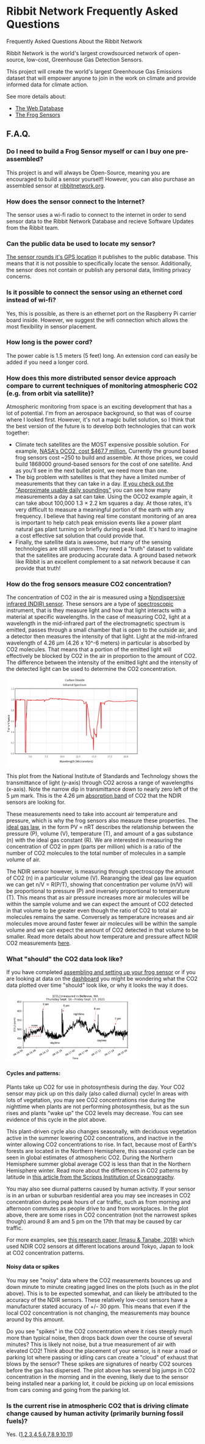 # Ribbit Network Frequently Asked Questions
Frequently Asked Questions About the Ribbit Network

Ribbit Network is the world's largest crowdsourced network of open-source, low-cost, Greenhouse Gas Detection Sensors.

This project will create the world's largest Greenhouse Gas Emissions dataset that will empower anyone to join in the work on climate and provide informed data for climate action.

See more details about:
* [The Web Database](https://github.com/Ribbit-Network/ribbit-network-dashboard/blob/main/README.md)
* [The Frog Sensors](https://github.com/Ribbit-Network/ribbit-network-frog-sensor)

## F.A.Q.

### Do I need to build a Frog Sensor myself or can I buy one pre-assembled?
This project is and will always be Open-Source, meaning you are encouraged to build a sensor yourself! However, you can also purchase an assembled sensor at [ribbitnetwork.org](https://ribbitnetwork.org/).

### How does the sensor connect to the Internet?
The sensor uses a wi-fi radio to connect to the internet in order to send sensor data to the Ribbit Network Database and recieve Software Updates from the Ribbit team.

### Can the public data be used to locate my sensor?
[The sensor rounds it's GPS location](https://github.com/Ribbit-Network/ribbit-network-frog-sensor/issues/41) it publishes to the public database. This means that it is not possible to specifically locate the sensor. Additionally, the sensor does not contain or publish any personal data, limiting privacy concerns.

### Is it possible to connect the sensor using an ethernet cord instead of wi-fi?
Yes, this is possible, as there is an ethernet port on the Raspberry Pi carrier board inside. However, we suggest the wifi connection which allows the most flexibility in sensor placement.

### How long is the power cord?
The power cable is 1.5 meters (5 feet) long. An extension cord can easily be added if you need a longer cord.

### How does this more distributed sensor device approach compare to current techniques of monitoring atmospheric CO2 (e.g. from orbit via satellite)?

Atmospheric monitoring from space is an exciting development that has a lot of potential. I'm from an aerospace background, so that was of course where I looked first. However, it's not a magic bullet solution, so I think that the best version of the future is to develop both technologies that can work together:
* Climate tech satellites are the MOST expensive possible solution. For example, [NASA's OCO2, cost $467.7 million.](https://www.jpl.nasa.gov/news/press_kits/oco2-launch-press-kit.pdf) Currently the ground based frog sensors cost ~250 to build and assemble. At those prices, we could build 1868000 ground-based sensors for the cost of one satellite. And as you'll see in the next bullet point, we need more than one.
* The big problem with satellites is that they have a limited number of measurements that they can take in a day. [If you check out the "Approximate usable
daily soundings"](https://en.wikipedia.org/wiki/Space-based_measurements_of_carbon_dioxide#List_of_instruments) you can see how many measurements a day a sat can take. Using the OCO2 example again, it can take about 100,000 1.3 × 2.2 km squares a day. At those rates, it's very difficult to measure a meaningful portion of the earth with any frequency. I believe that having real time constant monitoring of an area is important to help catch peak emission events like a power plant natural gas plant turning on briefly during peak load. It's hard to imagine a cost effective sat solution that could provide that.
* Finally, the satellite data is awesome, but many of the sensing technologies are still unproven. They need a "truth" dataset to validate that the satellites are producing accurate data. A ground based network like Ribbit is an excellent complement to a sat network because it can provide that truth! 

### How do the frog sensors measure CO2 concentration?

The concentration of CO2 in the air is measured using a [Nondispersive infrared (NDIR) sensor](https://en.wikipedia.org/wiki/Nondispersive_infrared_sensor). 
These sensors are a type of [spectroscopic](https://en.wikipedia.org/wiki/Spectroscopy) instrument, that is they measure light and how that light interacts with a material at specific wavelengths. 
In the case of measuring CO2, light at a wavelength in the mid-infrared part of the electromagnetic spectrum is emitted, passes through a small chamber that is open to the outside air, and a detector then measures the intensity of that light.
Light at the mid-infrared wavelength of 4.26 μm (4.26 x 10^-6 meters) in particular is absorbed by CO2 molecules.
That means that a portion of the emitted light will effectively be blocked by CO2 in the air in proportion to the amount of CO2. 
The difference between the intensity of the emitted light and the intensity of the detected light can be used to determine the CO2 concentration.

<a href="https://webbook.nist.gov/cgi/cbook.cgi?ID=C124389&Type=IR-SPEC&Index=1#IR-SPEC"><img src="co2_transmitance.jpg" width="70%"/></a> 

This plot from the National Institute of Standards and Technology shows the transmittance of light (y-axis) through CO2 across a range of wavelengths (x-axis). Note the narrow dip in transmittance down to nearly zero left of the 5 μm mark. This is the 4.26 μm [absorption band](https://en.wikipedia.org/wiki/Absorption_band) of CO2 that the NDIR sensors are looking for.

These measurements need to take into account air temperature and pressure, which is why the frog sensors also measure these properties. 
The [ideal gas law](https://en.wikipedia.org/wiki/Ideal_gas_law), in the form PV = nRT describes the relationship between the pressure (P),  volume (V), temperature (T), and amount of a gas substance (n) with the ideal gas constant (R).
We are interested in measuring the concentration of CO2 in ppm (parts per million) which is a ratio of the number of CO2 molecules to the total number of molecules in a sample volume of air.

The NDIR sensor however, is measuring through spectroscopy the amount of CO2 (n) in a particular volume (V).
Rearanging the ideal gas law equation we can get n/V = R(P/T), showing that concentration per volume (n/V) will be proportional to pressure (P) and inversely proportional to temperature (T).
This means that as air pressure increases more air molecules will be within the sample volume and we can expect the amount of CO2 detected in that volume to be greater even though the ratio of CO2 to total air molecules remains the same.
Conversely as temperature increases and air molecules move around faster fewer air molecules will be within the sample volume and we can expect the amount of CO2 detected in that volume to be smaller.
Read more details about how temperature and pressure affect NDIR CO2 measurements [here](https://www.bapihvac.com/wp-content/uploads/2011/04/Altitude_Temperature_and_CO2.pdf).

### What "should" the CO2 data look like?

If you have completed [assembling and setting up your frog sensor](https://github.com/Ribbit-Network/ribbit-network-frog-sensor/blob/main/assembly-instructions/0-start-here.md) or if you are looking at data on the [dashboard](https://ribbit-network.herokuapp.com/) you might be wondering what the CO2 data plotted over time "should" look like, or why it looks the way it does.

<img src="co2_example.jpg" width="70%"/>

#### Cycles and patterns:
Plants take up CO2 for use in photosynthesis during the day. Your CO2 sensor may pick up on this daily (also called diurnal) cycle! In areas with lots of vegetation, you may see CO2 concentrations rise during the nighttime when plants are not performing photosynthesis, but as the sun rises and plants "wake up" the CO2 levels may decrease. You can see evidence of this cycle in the plot above.

This plant-driven cycle also changes seasonally, with deciduous vegetation active in the summer lowering CO2 concentrations, and inactive in the winter allowing CO2 concentrations to rise. In fact, because most of Earth's forests are located in the Northern Hemisphere, this seasonal cycle can be seen in global estimates of atmospheric CO2. During the Northern Hemisphere summer global average CO2 is less than that in the Northern Hemisphere winter. Read more about the differences in CO2 patterns by latitude in [this article from the Scripps Institution of Oceanography](https://keelingcurve.ucsd.edu/2013/05/07/why-are-seasonal-co2-fluctuations-strongest-in-northern-latitudes/).

You may also see diurnal patterns caused by human activity. If your sensor is in an urban or suburban residential area you may see increases in CO2 concentration during peak hours of car traffic, such as from morning and afternoon commutes as people drive to and from workplaces. In the plot above, there are some rises in CO2 concentration (not the narrowest spikes though) around 8 am and 5 pm on the 17th that may be caused by car traffic.

For more examples, see [this research paper (Imasu & Tanabe, 2018)](http://dx.doi.org/10.3390/atmos9100367) which used NDIR CO2 sensors at different locations around Tokyo, Japan to look at CO2 concentration patterns.

#### Noisy data or spikes

You may see "noisy" data where the CO2 measurements bounces up and down minute to minute creating jagged lines on the plots (such as in the plot above). This is to be expected somewhat, and can likely be attributed to the accuracy of the NDIR sensors. These relatively low-cost sensors have a manufacturer stated accuracy of +/- 30 ppm. This means that even if the local CO2 concentration is not changing, the measurements may bounce around by this amount.

Do you see "spikes" in the CO2 concentration where it rises steeply much more than typical noise, then drops back down over the course of several minutes? This is likely not noise, but a true measurement of air with elevated CO2! Think about the placement of your sensor, is it near a road or parking lot where passing or idling cars can create a "cloud" of exhaust that blows by the sensor? These spikes are signatures of nearby CO2 sources before the gas has dispersed. The plot above has several big jumps in CO2 concentration in the morning and in the evening, likely due to the sensor being installed near a parking lot, it could be picking up on local emissions from cars coming and going from the parking lot.

### Is the current rise in atmospheric CO2 that is driving climate change caused by human activity (primarily burning fossil fuels)?

Yes. ([1](https://climate.nasa.gov/causes/),[2](https://www.climate.gov/news-features/climate-qa/are-humans-causing-or-contributing-global-warming),[3](https://ec.europa.eu/clima/change/causes_en),[4](https://keelingcurve.ucsd.edu/2018/09/19/is-the-current-rise-in-co2-definitely-caused-by-human-activities/),[5](https://www.climate.gov/news-features/climate-qa/which-emits-more-carbon-dioxide-volcanoes-or-human-activities),[6](https://www.edf.org/climate/9-ways-we-know-humans-triggered-climate-change),[7](https://skepticalscience.com/co2-increase-is-natural-not-human-caused.htm),[8](https://www.science.org.au/learning/general-audience/science-climate-change/3-are-human-activities-causing-climate-change),[9](https://www.metoffice.gov.uk/weather/climate-change/causes-of-climate-change),[10](https://royalsociety.org/topics-policy/projects/climate-change-evidence-causes/question-3/),[11](https://www.ucsusa.org/resources/are-humans-major-cause-global-warming))



